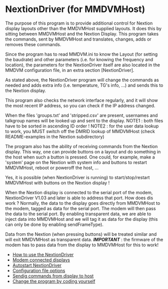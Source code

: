 NextionDriver (for MMDVMHost)
=============================

The purpose of this program is to provide additional control for
Nextion display layouts other than the MMDVMHost supplied layouts.
It does this by sitting between MMDVMHost and the Nextion Display.
This program takes the commands, sent by MMDVMHost and translates,
changes, adds or removes these commands.

Since the program has to read MMDVM.ini to know the Layout (for
setting the baudrate) and other parameters (i.e. for knowing
the frequency and location), the parameters for the NextionDriver
itself are also located in the MMDVM configuration file,
in an extra section [NextionDriver].

As stated above, the NextionDriver program will change the commands
as needed and adds extra info (i.e. temperature, TG's info, ...) 
and sends this to the Nextion display.

This program also checks the network interface regularly, and it will
show the most recent IP address, so you can check if the IP address
changed.

When the files 'groups.txt' and 'stripped.csv' are present, usernames
and talkgroup names will be looked up and sent to the display. 
NOTE1 : both files have to be sorted in ascending ID order ! 
NOTE2 : for the user data lookup to work, you MUST switch off 
         the DMRID lookup of MMDVMHost (check README-examples
         in the Nextion subdirectory)

The program also has the ability of receiving commands from the Nextion
display. This way, one can provide buttons on a layout and do something
in the host when such a button is pressed.
One could, for example, make a 'system' page on the Nextion with system
info and buttons to restart MMDVMHost, reboot or poweroff the host, ...

Yes, it is possible (when NextionDriver is running) to start/stop/restart
MMDVMHost with buttons on the Nextion display !

When the Nextion display is connected to the serial port of the modem,
NextionDriver V1.03 and later is able to address that port. 
How does dis work ?
Normally, the data to the display goes directly from MMDVMHost to the
modem, tagged as data for the serial port. The modem will then pass the
data to the serial port.
By enabling transparent data, we are able to inject data into MMDVMHost
and we will tag it as data for the display (this can only be done by
enabling sendFrameType).

Data from the Nextion (when pressing buttons) will be treated similar and
will exit MMDVMHost as transparent data.
***IMPORTANT*** : the firmware of the modem has to pass data from the display
to MMDVMHost for this to work!


- [How to use the NextionDriver](README-using.md "How to use the NextionDriver")
- [Modem connected displays](README-modemdisplays.md "Modem connected displays")
- [Autostart NextionDriver](README-starting.md "Autostart NextionDriver")
- [Configuration file options](README-options.md "Configuration file options")
- [Sendig commands from display to host](README-commands.md "Sendig commands from display to host")
- [Change the program by coding yourself](README-coding.md "Change the program by coding yourself")

